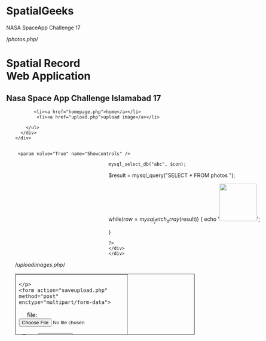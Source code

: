 # SpatialGeeks
NASA SpaceApp Challenge 17 



/*photos.php*/

<!DOCTYPE html PUBLIC "-//W3C//DTD XHTML 1.0 Transitional//EN" "http://www.w3.org/TR/xhtml1/DTD/xhtml1-transitional.dtd">
<html>
<head>
<title>Spatial Record Web Application</title>
<meta http-equiv="Content-Type" content="text/html; charset=iso-8859-1" />
<style type="text/css" media="all">
@import "images/style.css";
</style>
</head>


<body>
<param value="False" name="autoStart" />
<div class="content">
  <div id="header">
    <div class="title">
      <h1>Spatial Record <br> Web Application</h1>
      <h2> Nasa Space App Challenge Islamabad 17 </h2>
    </div>
  </div>
  <div id="main">
    <div class="leftmenu">
      <div class="nav">
        <ul>
         
          
           <li><a href="homepage.php">home</a></li>
            <li><a href="upload.php">upload image</a></li>
          
        </ul>
      </div>
    </div>
    
   
     <param value="True" name="Showcontrols" />
   <div>
   <div id="main" style="width: 500px;
margin-left: 250px;" >
     <?php
	$con = mysql_connect('localhost','root',"");
	if (!$con)
	{
	die('Could not connect: ' . mysql_error());
	}

	mysql_select_db("abc", $con);

$result = mysql_query("SELECT * FROM photos ");
	
while($row = mysql_fetch_array($result))
  {
	echo '<img width="100" height="100" src="'.$row['location'].'">';  


           

  }


	?>
    </div>
    </div>
    
  </div>
  
  
  
  <div id="prefooter">
    
  </div>
  
  <div id="footer">
    <div class="padding">  </div>
  </div>
</div>

</body>
</html>





/*uploadimages.php*/


<!DOCTYPE html PUBLIC "-//W3C//DTD XHTML 1.0 Transitional//EN" "http://www.w3.org/TR/xhtml1/DTD/xhtml1-transitional.dtd">
<html xmlns="http://www.w3.org/1999/xhtml">
<head>
<meta http-equiv="Content-Type" content="text/html; charset=iso-8859-1" />
<title>Untitled Document</title>
<style type="text/css">


body{
	font-family:arial;
	
	background-color:#cbd4e4;

}

table{font-size:80%; background:url(img/bg.jpg) repeat-x #cbd4e4;}

a{color:black;text-decoration:none;font:bold}

a:hover{background-color:#606060}

td.menu{background-color:lightblue}

table.menu

{

font-size:100%;

position:absolute;

visibility:hidden;

}

</style>
</head>

<body>
<table width="286" height="163" border="1" align="center" cellpadding="0" cellspacing="0">
  <tr>
    <td width="282" height="161" valign="top"><p>
	
	</p>
    <form action="saveupload.php" method="post" enctype="multipart/form-data">
  <p> &nbsp;&nbsp;&nbsp;&nbsp;&nbsp;file:
    <input type="file" name="image"> 
  </p>
  <p>&nbsp;
    Term
    <select name="term" id="term">
      <option>Select Term</option>
      <option>Private</option>
      <option>Public</option>
    </select>
   
    &nbsp;</p>
  <p>name:
    <label>
	<input name="uploadedby" type="text" />
    <input name="caption" type="text" id="caption" />
    </label>
  </p>
  <p>
    &nbsp;&nbsp;&nbsp;&nbsp;&nbsp;&nbsp;&nbsp;&nbsp;&nbsp;&nbsp;&nbsp;&nbsp;
    <input type="submit" value="Upload">
  </p>
    </form>sa
	
	<label><a href="photos.php">back to Photos </a></label></td>
  </tr>
</table>
<p>&nbsp;</p>
</body>
</html>


